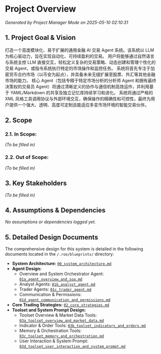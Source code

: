# Project Overview
*Generated by Project Manager Mode on 2025-05-10 02:10:31*

## 1. Project Goal & Vision
打造一个高度模块化、易于扩展的通用金融 AI 交易 Agent 系统。该系统以 LLM 为核心驱动力，旨在实现自动化、可持续盈利的交易。
用户将能够通过自然语言与系统主控 LLM 直接交互，轻松定义复杂的交易策略、动态创建和管理个性化的交易 Agent，或指令系统执行特定的市场操作和监控任务。
系统将首先专注于加密货币合约市场（以币安为起点），并具备未来无缝扩展至股票、外汇等其他金融市场的能力。
核心 Agent（包括专精于特定市场分析的分析师 Agent 和拥有最终决策权的交易员 Agent）将通过清晰定义的协作与通信机制高效运作，并利用基于 YAML/Markdown 的共享及独立记忆库持续学习和进化。
系统将通过严格的 XML 风格工具调用协议与外部环境交互，确保操作的精确性和可控性，最终为用户提供一个强大、透明、高度可定制且能适应多变市场环境的智能交易伙伴。

## 2. Scope
### 2.1. In Scope:
*(To be filled in)*
### 2.2. Out of Scope:
*(To be filled in)*

## 3. Key Stakeholders
*(To be filled in)*

## 4. Assumptions & Dependencies
*No assumptions or dependencies logged yet.*

## 5. Detailed Design Documents

The comprehensive design for this system is detailed in the following documents located in the `/.roo/blueprints/` directory:

*   **System Architecture:** [`00_system_architecture.md`](../../.roo/blueprints/00_system_architecture.md)
*   **Agent Design:**
    *   Overview and System Orchestrator Agent: [`01a_agent_overview_and_soa.md`](../../.roo/blueprints/01a_agent_overview_and_soa.md)
    *   Analyst Agents: [`01b_analyst_agent.md`](../../.roo/blueprints/01b_analyst_agent.md)
    *   Trader Agents: [`01c_trader_agent.md`](../../.roo/blueprints/01c_trader_agent.md)
    *   Communication & Permissions: [`01d_agent_communication_and_permissions.md`](../../.roo/blueprints/01d_agent_communication_and_permissions.md)
*   **Core Trading Strategies:** [`02_core_strategies.md`](../../.roo/blueprints/02_core_strategies.md)
*   **Toolset and System Prompt Design:**
    *   Toolset Overview & Market Data Tools: [`03a_toolset_overview_and_market_data.md`](../../.roo/blueprints/03a_toolset_overview_and_market_data.md)
    *   Indicator & Order Tools: [`03b_toolset_indicators_and_orders.md`](../../.roo/blueprints/03b_toolset_indicators_and_orders.md)
    *   Memory & Orchestration Tools: [`03c_toolset_memory_and_orchestration.md`](../../.roo/blueprints/03c_toolset_memory_and_orchestration.md)
    *   User Interaction & System Prompt: [`03d_toolset_user_interaction_and_system_prompt.md`](../../.roo/blueprints/03d_toolset_user_interaction_and_system_prompt.md)

<!-- Note: High-Level Risks & Issues Log has been moved to global/risk_issue_register.md -->